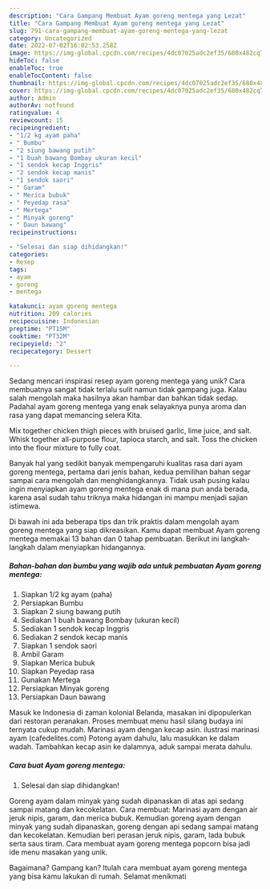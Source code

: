 ```yaml
---
description: "Cara Gampang Membuat Ayam goreng mentega yang Lezat"
title: "Cara Gampang Membuat Ayam goreng mentega yang Lezat"
slug: 791-cara-gampang-membuat-ayam-goreng-mentega-yang-lezat
category: Uncategorized
date: 2022-07-02T16:02:53.258Z
image: https://img-global.cpcdn.com/recipes/4dc07025adc2ef35/680x482cq70/ayam-goreng-mentega-foto-resep-utama.jpg
hideToc: false
enableToc: true
enableTocContent: false
thumbnail: https://img-global.cpcdn.com/recipes/4dc07025adc2ef35/680x482cq70/ayam-goreng-mentega-foto-resep-utama.jpg
cover: https://img-global.cpcdn.com/recipes/4dc07025adc2ef35/680x482cq70/ayam-goreng-mentega-foto-resep-utama.jpg
author: Admin
authorAv: notfound
ratingvalue: 4
reviewcount: 15
recipeingredient:
- "1/2 kg ayam paha"
- " Bumbu"
- "2 siung bawang putih"
- "1 buah bawang Bombay ukuran kecil"
- "1 sendok kecap Inggris"
- "2 sendok kecap manis"
- "1 sendok saori"
- " Garam"
- " Merica bubuk"
- " Peyedap rasa"
- " Mertega"
- " Minyak goreng"
- " Daun bawang"
recipeinstructions:

- "Selesai dan siap dihidangkan!"
categories:
- Resep
tags:
- ayam
- goreng
- mentega

katakunci: ayam goreng mentega 
nutrition: 209 calories
recipecuisine: Indonesian
preptime: "PT15M"
cooktime: "PT32M"
recipeyield: "2"
recipecategory: Dessert

---
```





Sedang mencari inspirasi resep ayam goreng mentega yang unik? Cara membuatnya sangat tidak terlalu sulit namun tidak gampang juga. Kalau salah mengolah maka hasilnya akan hambar dan bahkan tidak sedap. Padahal ayam goreng mentega yang enak selayaknya punya aroma dan rasa yang dapat memancing selera Kita.





Mix together chicken thigh pieces with bruised garlic, lime juice, and salt. Whisk together all-purpose flour, tapioca starch, and salt. Toss the chicken into the flour mixture to fully coat.

Banyak hal yang sedikit banyak mempengaruhi kualitas rasa dari ayam goreng mentega, pertama dari jenis bahan, kedua pemilihan bahan segar sampai cara mengolah dan menghidangkannya. Tidak usah pusing kalau ingin menyiapkan ayam goreng mentega enak di mana pun anda berada, karena asal sudah tahu triknya maka hidangan ini mampu menjadi sajian istimewa.






Di bawah ini ada beberapa tips dan trik praktis dalam mengolah ayam goreng mentega yang siap dikreasikan. Kamu dapat membuat Ayam goreng mentega memakai 13 bahan dan 0 tahap pembuatan. Berikut ini langkah-langkah dalam menyiapkan hidangannya.

<!--inarticleads1-->

##### Bahan-bahan dan bumbu yang wajib ada untuk pembuatan Ayam goreng mentega:

1. Siapkan 1/2 kg ayam (paha)
1. Persiapkan  Bumbu
1. Siapkan 2 siung bawang putih
1. Sediakan 1 buah bawang Bombay (ukuran kecil)
1. Sediakan 1 sendok kecap Inggris
1. Sediakan 2 sendok kecap manis
1. Siapkan 1 sendok saori
1. Ambil  Garam
1. Siapkan  Merica bubuk
1. Siapkan  Peyedap rasa
1. Gunakan  Mertega
1. Persiapkan  Minyak goreng
1. Persiapkan  Daun bawang


Masuk ke Indonesia di zaman kolonial Belanda, masakan ini dipopulerkan dari restoran peranakan. Proses membuat menu hasil silang budaya ini ternyata cukup mudah. Marinasi ayam dengan kecap asin. ilustrasi marinasi ayam (cafedelites.com) Potong ayam dahulu, lalu masukkan ke dalam wadah. Tambahkan kecap asin ke dalamnya, aduk sampai merata dahulu. 

<!--inarticleads2-->

##### Cara buat Ayam goreng mentega:


1. Selesai dan siap dihidangkan!

Goreng ayam dalam minyak yang sudah dipanaskan di atas api sedang sampai matang dan kecokelatan. Cara membuat: Marinasi ayam dengan air jeruk nipis, garam, dan merica bubuk. Kemudian goreng ayam dengan minyak yang sudah dipanaskan, goreng dengan api sedang sampai matang dan kecokelatan. Kemudian beri perasan jeruk nipis, garam, lada bubuk serta saus tiram. Cara membuat ayam goreng mentega popcorn bisa jadi ide menu masakan yang unik. 

Bagaimana? Gampang kan? Itulah cara membuat ayam goreng mentega yang bisa kamu lakukan di rumah. Selamat menikmati
